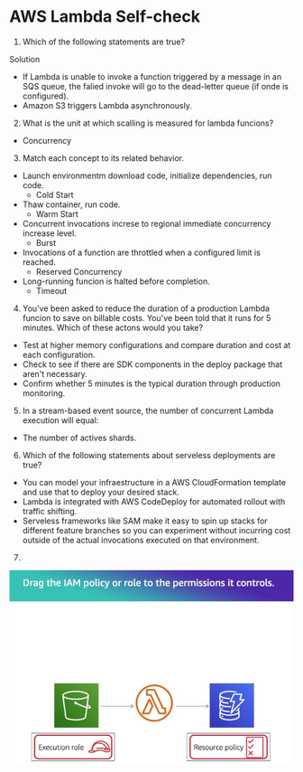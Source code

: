 # AWS Lambda Self-check

1. Which of the following statements are true?

Solution
* If Lambda is unable to invoke a function triggered by a 
message in an SQS queue, the falied invoke will go to the 
dead-letter  queue (if onde is configured).
* Amazon S3 triggers Lambda asynchronously.

2. What is the unit at which scalling is measured for lambda funcions?

* Concurrency

3. Match each concept to its related behavior.

* Launch environmentm download code, initialize dependencies, run code.
  * Cold Start
* Thaw container, run code.
  * Warm  Start
* Concurrent invocations increse to regional immediate concurrency increase level.
  * Burst
* Invocations of a function are throttled when a configured limit is reached.
  * Reserved Concurrency
* Long-running funcion is halted before completion.
  * Timeout

4. You've been asked to reduce the duration of a production Lambda funcion to save 
on billable costs. You've been told that it runs for 5 minutes. Which of these actons
would you take?

* Test at higher memory configurations and compare duration and cost at 
each configuration.
* Check to see if there are SDK components in the deploy package that aren't necessary.
* Confirm whether 5 minutes is the typical duration through production monitoring.

5. In a stream-based event source, the number of concurrent Lambda execution will equal:

* The number of actives shards.

6. Which of the following statements about serveless deployments are true?

* You can model your infraestructure in a AWS CloudFormation template and use that
to deploy your desired stack.
* Lambda is integrated with AWS CodeDeploy for automated rollout with traffic shifting.
* Serveless frameworks like SAM make it easy to spin up stacks for different  feature
branches so you can experiment without incurring cost outside of the actual
invocations executed on that environment.

7.

![Alt text](img/lambda-iam.jpg "Lambda IAM")